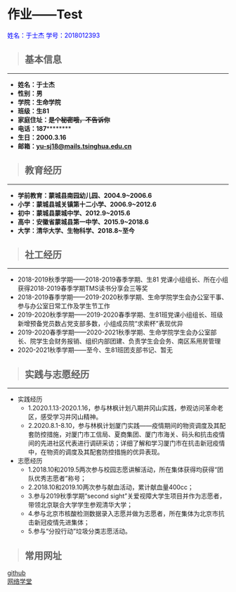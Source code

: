 
<h1>
 作业——Test
</h1>  
<p style="bold; color:blue;">
  姓名：于士杰 学号：2018012393
</p>


>## 基本信息
---
- **姓名：于士杰**
- **性别：男**
- **学院：生命学院**
- **班级：生81**
- **家庭住址：~~是个秘密哦，不告诉你~~**
- **电话：187**********
- **生日：2000.3.16**
- **邮箱：yu-sj18@mails.tsinghua.edu.cn**

>## 教育经历
---
- **学前教育：蒙城县南园幼儿园、2004.9~2006.6**
- **小学：蒙城县城关镇第十二小学、2006.9~2012.6**
- **初中：蒙城县蒙城中学、2012.9~2015.6**
- **高中：安徽省蒙城县第一中学、2015.9~2018.6**
- **大学：清华大学、生物科学、2018.8~至今**

>## 社工经历
---
- 2018-2019秋季学期——2018-2019春季学期、生81 党课小组组长、所在小组获得2018-2019春季学期TMS读书分享会三等奖
- 2018-2019春季学期——2019-2020秋季学期、生命学院学生会办公室干事、参与办公室日常工作及学生节工作
- 2019-2020秋季学期——2019-2020春季学期、生81班党课小组组长、班级新增预备党员数占党支部多数，小组成员院“求索杯”表现优异
- 2019-2020春季学期——2020-2021秋季学期、生命学院学生会办公室部长、院学生会财务报销、组织内部团建、负责学生会会务、南区系用房管理
- 2020-2021秋季学期——至今、生81班团支部书记、暂无

>## 实践与志愿经历
---
- 实践经历
  - 1.2020.1.13-2020.1.16，参与林枫计划八期井冈山实践，参观访问革命老区，感受学习井冈山精神。
  - 2.2020.8.1-8.10，参与林枫计划厦门实践——疫情期间的物资调度及其配套防控措施，对厦门市工信局、夏商集团、厦门市海关、码头和抗击疫情间的先进社区代表进行调研采访；详细了解和学习厦门市在抗击新冠疫情中，在物资的调度及其配套防控措施的优异表现。
- 志愿经历
  - 1.2018.10和2019.5两次参与校园志愿讲解活动，所在集体获得均获得“团队优秀志愿者”称号；
  - 2.2018.10和2019.10两次参与献血活动，累计献血量400cc；
  - 3.参与2019秋季学期“second sight”关爱视障大学生项目并作为志愿者，带领北京联合大学学生参观清华大学；
  - 4.参与北京市核酸检测数据录入志愿并做为志愿者，所在集体为北京市抗击新冠疫情先进集体；
  - 5.参与“分投行动”垃圾分类志愿活动。

>## 常用网址
[github](https://github.com/)  
[网络学堂](https://learn.tsinghua.edu.cn/)
